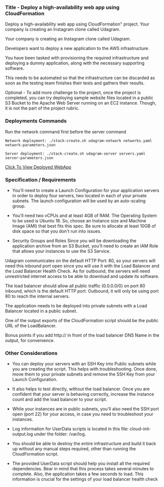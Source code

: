 ### Title - Deploy a high-availability web app using CloudFormation

Deploy a high-availability web app using CloudFormation" project. Your company is creating an Instagram clone called Udagram.

Your company is creating an Instagram clone called Udagram.

Developers want to deploy a new application to the AWS infrastructure.

You have been tasked with provisioning the required infrastructure and deploying a dummy application, along with the necessary supporting software.

This needs to be automated so that the infrastructure can be discarded as soon as the testing team finishes their tests and gathers their results.

Optional - To add more challenge to the project, once the project is completed, you can try deploying sample website files located in a public S3 Bucket to the Apache Web Server running on an EC2 instance. Though, it is not the part of the project rubric.

### Deployments Commands

Run the network command first before the server command

```
Network deployment: ./stack-create.sh udagram-network networks.yaml network-parameters.json
```

```
Server deployment: ./stack-create.sh udagram-server servers.yaml server-parameters.json
```

[Click To View Deployed WebApp](http://udagr-webap-1ffi7b66e0z4x-1259897036.us-east-1.elb.amazonaws.com/)

### Specification / Requirements

- You'll need to create a Launch Configuration for your application servers in order to deploy four servers, two located in each of your private subnets. The launch configuration will be used by an auto-scaling group.

- You'll need two vCPUs and at least 4GB of RAM. The Operating System to be used is Ubuntu 18. So, choose an Instance size and Machine Image (AMI) that best fits this spec. Be sure to allocate at least 10GB of disk space so that you don't run into issues.

- Security Groups and Roles
  Since you will be downloading the application archive from an S3 Bucket, you'll need to create an IAM Role that allows your instances to use the S3 Service.

Udagram communicates on the default HTTP Port: 80, so your servers will need this inbound port open since you will use it with the Load Balancer and the Load Balancer Health Check. As for outbound, the servers will need unrestricted internet access to be able to download and update its software.

The load balancer should allow all public traffic (0.0.0.0/0) on port 80 inbound, which is the default HTTP port. Outbound, it will only be using port 80 to reach the internal servers.

The application needs to be deployed into private subnets with a Load Balancer located in a public subnet.

One of the output exports of the CloudFormation script should be the public URL of the LoadBalancer.

Bonus points if you add http:// in front of the load balancer DNS Name in the output, for convenience.

### Other Considerations

- You can deploy your servers with an SSH Key into Public subnets while you are creating the script. This helps with troubleshooting. Once done, move them to your private subnets and remove the SSH Key from your Launch Configuration.

- It also helps to test directly, without the load balancer. Once you are confident that your server is behaving correctly, increase the instance count and add the load balancer to your script.

- While your instances are in public subnets, you'll also need the SSH port open (port 22) for your access, in case you need to troubleshoot your instances.

- Log information for UserData scripts is located in this file: cloud-init-output.log under the folder: /var/log.

- You should be able to destroy the entire infrastructure and build it back up without any manual steps required, other than running the CloudFormation script.

- The provided UserData script should help you install all the required dependencies. Bear in mind that this process takes several minutes to complete. Also, the application takes a few seconds to load. This information is crucial for the settings of your load balancer health check
